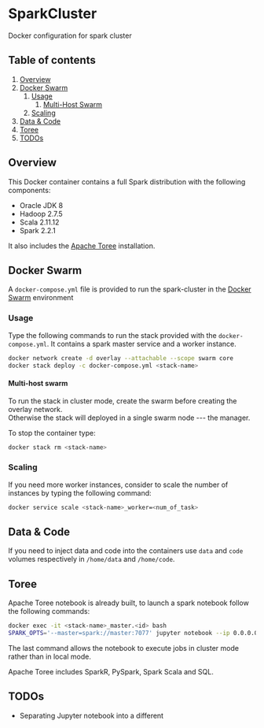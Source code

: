 # SparkCluster

Docker configuration for spark cluster

## Table of contents

1. [Overview](#overview)
2. [Docker Swarm](#docker-swarm)
   1. [Usage](#usage)
      1. [Multi-Host Swarm](#multi-host-swarm)
   2. [Scaling](#scaling)
3. [Data & Code](#data-&-code)
4. [Toree](#toree)
5. [TODOs](#todos)

## Overview
This Docker container contains a full Spark distribution with the following components:

* Oracle JDK 8
* Hadoop 2.7.5
* Scala 2.11.12
* Spark 2.2.1

It also includes the [Apache Toree](https://github.com/apache/incubator-toree) installation.
## Docker Swarm
A `docker-compose.yml` file is provided to run the spark-cluster in the [Docker Swarm](https://docs.docker.com/engine/swarm/) environment

### Usage
Type the following commands to run the stack provided with the `docker-compose.yml`. It contains a spark master service and a worker instance. 
```bash
docker network create -d overlay --attachable --scope swarm core  
docker stack deploy -c docker-compose.yml <stack-name>
```

#### Multi-host swarm
To run the stack in cluster mode, create the swarm before creating the overlay network.   
Otherwise the stack will deployed in a single swarm node --- the manager. 

To stop the container type:
```bash
docker stack rm <stack-name>
```

### Scaling
If you need more worker instances, consider to scale the number of instances by typing the following command:
```bash
docker service scale <stack-name>_worker=<num_of_task>
```

## Data & Code
If you need to inject data and code into the containers use `data` and `code` volumes respectively in `/home/data` and `/home/code`.

## Toree
Apache Toree notebook is already built, to launch a spark notebook follow the following commands:
```bash
docker exec -it <stack-name>_master.<id> bash
SPARK_OPTS='--master=spark://master:7077' jupyter notebook --ip 0.0.0.0 --allow-root
```

The last command allows the notebook to execute jobs in cluster mode rather than in local mode. 

Apache Toree includes SparkR, PySpark, Spark Scala and SQL. 


## TODOs
* Separating Jupyter notebook into a different  

